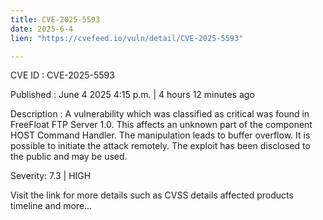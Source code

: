 ```yaml
---
title: CVE-2025-5593
date: 2025-6-4
lien: "https://cvefeed.io/vuln/detail/CVE-2025-5593"

---
```


CVE ID : CVE-2025-5593

Published :  June 4
2025
4:15 p.m. | 4 hours
12 minutes ago

Description : A vulnerability
which was classified as critical
was found in FreeFloat FTP Server 1.0. This affects an unknown part of the component HOST Command Handler. The manipulation leads to buffer overflow. It is possible to initiate the attack remotely. The exploit has been disclosed to the public and may be used.

Severity: 7.3 | HIGH

Visit the link for more details
such as CVSS details
affected products
timeline
and more...
